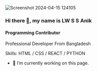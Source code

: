 ![Screenshot 2024-04-15 124105](https://github.com/ssanik56/ssanik56/assets/166895335/6fcb6b34-f926-4840-baf8-299efeb926e8)
### Hi there 👋, my name is LW S S Anik
#### Programming Contributor


Professional Developer From Bangladesh

Skills: HTML / CSS / REACT / PYTHON

- 🔭 I’m currently working on this page. 





